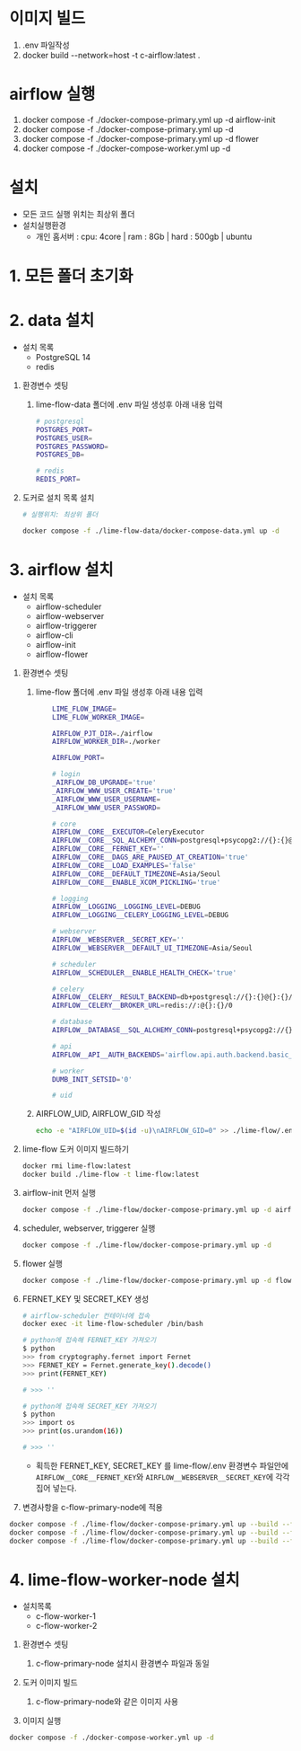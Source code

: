 # 이미지 빌드
1. .env 파일작성
2. docker build --network=host -t c-airflow:latest .

# airflow 실행
1. docker compose -f ./docker-compose-primary.yml up -d airflow-init
2. docker compose -f ./docker-compose-primary.yml up -d
3. docker compose -f ./docker-compose-primary.yml up -d flower
4. docker compose -f ./docker-compose-worker.yml up -d


# 설치

- 모든 코드 실행 위치는 최상위 폴더
- 설치실행환경
    - 개인 홈서버 : cpu: 4core | ram : 8Gb | hard : 500gb | ubuntu


# 1. 모든 폴더 초기화

# 2. data  설치

- 설치 목록
    - PostgreSQL 14
    - redis

1. 환경변수 셋팅
    1. lime-flow-data 폴더에 .env 파일 생성후 아래 내용 입력

        ```bash
        # postgresql
        POSTGRES_PORT=
        POSTGRES_USER=
        POSTGRES_PASSWORD=
        POSTGRES_DB=

        # redis
        REDIS_PORT=
        ```

2. 도커로 설치 목록 설치

    ```bash
    # 실행위치: 최상위 폴더

    docker compose -f ./lime-flow-data/docker-compose-data.yml up -d
    ```


# 3. airflow 설치

- 설치 목록
    - airflow-scheduler
    - airflow-webserver
    - airflow-triggerer
    - airflow-cli
    - airflow-init
    - airflow-flower

1. 환경변수 셋팅
    1. lime-flow 폴더에 .env 파일 생성후 아래 내용 입력

        ```bash
            LIME_FLOW_IMAGE=
            LIME_FLOW_WORKER_IMAGE=

            AIRFLOW_PJT_DIR=./airflow
            AIRFLOW_WORKER_DIR=./worker

            AIRFLOW_PORT=

            # login
            _AIRFLOW_DB_UPGRADE='true'
            _AIRFLOW_WWW_USER_CREATE='true'
            _AIRFLOW_WWW_USER_USERNAME=
            _AIRFLOW_WWW_USER_PASSWORD=

            # core
            AIRFLOW__CORE__EXECUTOR=CeleryExecutor
            AIRFLOW__CORE__SQL_ALCHEMY_CONN=postgresql+psycopg2://{}:{}@{}:{}/airflow
            AIRFLOW__CORE__FERNET_KEY=''
            AIRFLOW__CORE__DAGS_ARE_PAUSED_AT_CREATION='true'
            AIRFLOW__CORE__LOAD_EXAMPLES='false'
            AIRFLOW__CORE__DEFAULT_TIMEZONE=Asia/Seoul
            AIRFLOW__CORE__ENABLE_XCOM_PICKLING='true'

            # logging
            AIRFLOW__LOGGING__LOGGING_LEVEL=DEBUG
            AIRFLOW__LOGGING__CELERY_LOGGING_LEVEL=DEBUG

            # webserver
            AIRFLOW__WEBSERVER__SECRET_KEY=''
            AIRFLOW__WEBSERVER__DEFAULT_UI_TIMEZONE=Asia/Seoul

            # scheduler
            AIRFLOW__SCHEDULER__ENABLE_HEALTH_CHECK='true'

            # celery
            AIRFLOW__CELERY__RESULT_BACKEND=db+postgresql://{}:{}@{}:{}/airflow
            AIRFLOW__CELERY__BROKER_URL=redis://:@{}:{}/0

            # database
            AIRFLOW__DATABASE__SQL_ALCHEMY_CONN=postgresql+psycopg2://{}:{}@{}:{}/airflow

            # api
            AIRFLOW__API__AUTH_BACKENDS='airflow.api.auth.backend.basic_auth,airflow.api.auth.backend.session'

            # worker
            DUMB_INIT_SETSID='0'

            # uid
        ```

    2. AIRFLOW_UID, AIRFLOW_GID 작성

        ```bash
        echo -e "AIRFLOW_UID=$(id -u)\nAIRFLOW_GID=0" >> ./lime-flow/.env
        ```


2. lime-flow 도커 이미지 빌드하기

    ```bash
    docker rmi lime-flow:latest
    docker build ./lime-flow -t lime-flow:latest
    ```


1. airflow-init 먼저 실행

    ```bash
    docker compose -f ./lime-flow/docker-compose-primary.yml up -d airflow-init
    ```

2. scheduler, webserver, triggerer 실행

    ```bash
    docker compose -f ./lime-flow/docker-compose-primary.yml up -d
    ```

3. flower 실행

    ```bash
    docker compose -f ./lime-flow/docker-compose-primary.yml up -d flower
    ```

4. FERNET_KEY 및 SECRET_KEY 생성

    ```bash
    # airflow-scheduler 컨테이너에 접속
    docker exec -it lime-flow-scheduler /bin/bash

    # python에 접속해 FERNET_KEY 가져오기
    $ python
    >>> from cryptography.fernet import Fernet
    >>> FERNET_KEY = Fernet.generate_key().decode()
    >>> print(FERNET_KEY)

    # >>> ''

    # python에 접속해 SECRET_KEY 가져오기
    $ python
    >>> import os
    >>> print(os.urandom(16))

    # >>> ''
    ```

    - 획득한 FERNET_KEY, SECRET_KEY 를 lime-flow/.env 환경변수 파일안에 `AIRFLOW__CORE__FERNET_KEY`와 `AIRFLOW__WEBSERVER__SECRET_KEY`에 각각 집어 넣는다.
5. 변경사항을 c-flow-primary-node에 적용

```bash
docker compose -f ./lime-flow/docker-compose-primary.yml up --build --force-recreate -d airflow-init
docker compose -f ./lime-flow/docker-compose-primary.yml up --build --force-recreate -d
docker compose -f ./lime-flow/docker-compose-primary.yml up --build --force-recreate -d flower
```

# 4. lime-flow-worker-node 설치

- 설치목록
    - c-flow-worker-1
    - c-flow-worker-2

1. 환경변수 셋팅
    1. c-flow-primary-node 설치시 환경변수 파일과 동일

1. 도커 이미지 빌드
    1. c-flow-primary-node와 같은 이미지 사용

2. 이미지 실행

```bash
docker compose -f ./docker-compose-worker.yml up -d
```
